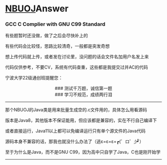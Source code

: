 # [NBUOJ](http://nbuoj.com/)Answer

### GCC C Complier with GNU C99 Standard

有些题暂时还没做，做了之后会尽快补上的

有些代码会比较怪，思路比较清奇，一般都是突发奇想

想上传代码就上传，或者发在讨论里，没问题的话会文件名加用户名发上来

代码仅供参考，不要CV，系统有代码查重，这些都是我提交过并AC的代码

宁波大学22级通创班提醒您：

<center>### 测试千万题，诚信第一题</center>

<center>### 学习不规范，成绩两行泪</center>

--------------------------------------------------------------------------------

那个NBUOJ的Java类是用来批量生成空的.c文件用的，具体怎么用看源码

版本是Java8，其他版本不保证能用，但应该都是兼容的，实在不行自己编译下

或者直接运行，Java11以上都可以免编译运行只有单个源文件的Java代码

源码本身不兼容的话，那我也就没什么办法了（逃ε=ε=ε=┏(゜ロ゜;)┛）

至于为什么是Java，而不是GNU C99，因为高中只自学了Java，C也是刚开始学

--------------------------------------------------------------------------------
